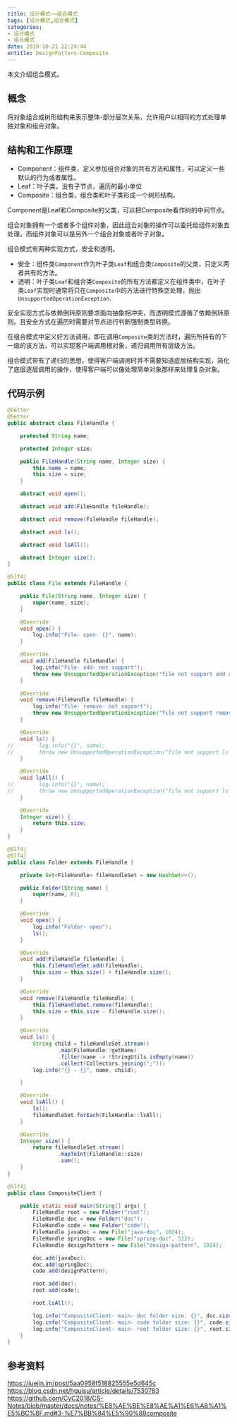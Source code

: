 ```yaml
---
title: 设计模式——组合模式
tags: [设计模式,组合模式]
categories:
- 设计模式
- 组合模式
date: 2019-10-21 22:24:44
entitle: DesignPattern-Composite
---
```

本文介绍组合模式。
<!--more-->

## 概念

将对象组合成树形结构来表示整体-部分层次关系，允许用户以相同的方式处理单独对象和组合对象。

## 结构和工作原理

* Component：组件类，定义参加组合对象的共有方法和属性，可以定义一些默认的行为或者属性。
* Leaf：叶子类，没有子节点，遍历的最小单位
* Composite：组合类，组合类和叶子类形成一个树形结构。

Component是Leaf和Composite的父类，可以把Composite看作树的中间节点。

组合对象拥有一个或者多个组件对象，因此组合对象的操作可以委托给组件对象去处理，而组件对象可以是另外一个组合对象或者叶子对象。

组合模式有两种实现方式，安全和透明。
* 安全：组件类`Component`作为叶子类`Leaf`和组合类`Composite`的父类，只定义两者共有的方法。
* 透明：叶子类`Leaf`和组合类`Composite`的所有方法都定义在组件类中，在叶子类`Leaf`实现时通常将只在`Composite`中的方法进行特殊空处理，抛出`UnsupportedOperationException`.

安全实现方式与依赖倒转原则要求面向抽象相冲突，而透明模式遵循了依赖倒转原则。且安全方式在遍历时需要对节点进行判断强制类型转换。

在组合模式中定义好方法调用，即在调用`Composite`类的方法时，遍历所持有的下一级的该方法，可以实现客户端调用根对象，递归调用所有层级方法。

组合模式带有了递归的思想，使得客户端调用时并不需要知道底层结构实现，简化了底层逐层调用的操作，使得客户端可以像处理简单对象那样来处理复杂对象。

## 代码示例

```java
@Getter
@Setter
public abstract class FileHandle {

    protected String name;

    protected Integer size;

    public FileHandle(String name, Integer size) {
        this.name = name;
        this.size = size;
    }

    abstract void open();

    abstract void add(FileHandle fileHandle);

    abstract void remove(FileHandle fileHandle);

    abstract void ls();

    abstract void lsAll();

    abstract Integer size();
}

```

```java
@Slf4j
public class File extends FileHandle {

    public File(String name, Integer size) {
        super(name, size);
    }

    @Override
    void open() {
        log.info("File- open- {}", name);
    }

    @Override
    void add(FileHandle fileHandle) {
        log.info("File- add- not support");
        throw new UnsupportedOperationException("file not support add operation");
    }

    @Override
    void remove(FileHandle fileHandle) {
        log.info("File- remove- not support");
        throw new UnsupportedOperationException("file not support remove operation");
    }

    @Override
    void ls() {
//        log.info("{}", name);
//        throw new UnsupportedOperationException("file not support ls operation");
    }

    @Override
    void lsAll() {
//        log.info("{}", name);
//        throw new UnsupportedOperationException("file not support ls operation");
    }

    @Override
    Integer size() {
        return this.size;
    }
}

```

```java
@Slf4j
@Slf4j
public class Folder extends FileHandle {

    private Set<FileHandle> fileHandleSet = new HashSet<>();

    public Folder(String name) {
        super(name, 0);
    }

    @Override
    void open() {
        log.info("Folder- open");
        ls();
    }

    @Override
    void add(FileHandle fileHandle) {
        this.fileHandleSet.add(fileHandle);
        this.size = this.size() + fileHandle.size();
    }

    @Override
    void remove(FileHandle fileHandle) {
        this.fileHandleSet.remove(fileHandle);
        this.size = this.size - fileHandle.size();
    }

    @Override
    void ls() {
        String child = fileHandleSet.stream()
                .map(FileHandle::getName)
                .filter(name -> !StringUtils.isEmpty(name))
                .collect(Collectors.joining(";"));
        log.info("{} - {}", name, child);

    }

    @Override
    void lsAll() {
        ls();
        fileHandleSet.forEach(FileHandle::lsAll);
    }

    @Override
    Integer size() {
        return fileHandleSet.stream()
                .mapToInt(FileHandle::size)
                .sum();
    }
}
```

```java
@Slf4j
public class CompositeClient {

    public static void main(String[] args) {
        FileHandle root = new Folder("root");
        FileHandle doc = new Folder("doc");
        FileHandle code = new Folder("code");
        FileHandle javaDoc = new File("java-doc", 1024);
        FileHandle springDoc = new File("spring-doc", 512);
        FileHandle designPattern = new File("design-pattern", 1024);

        doc.add(javaDoc);
        doc.add(springDoc);
        code.add(designPattern);

        root.add(doc);
        root.add(code);

        root.lsAll();

        log.info("CompositeClient- main- doc folder size: {}", doc.size());
        log.info("CompositeClient- main- code folder size: {}", code.size());
        log.info("CompositeClient- main- root folder size: {}", root.size());
    }
}
```


## 参考资料
<https://juejin.im/post/5aa0958f518825555e5d645c>
<https://blog.csdn.net/hguisu/article/details/7530783>
<https://github.com/CyC2018/CS-Notes/blob/master/docs/notes/%E8%AE%BE%E8%AE%A1%E6%A8%A1%E5%BC%8F.md#3-%E7%BB%84%E5%90%88composite>
